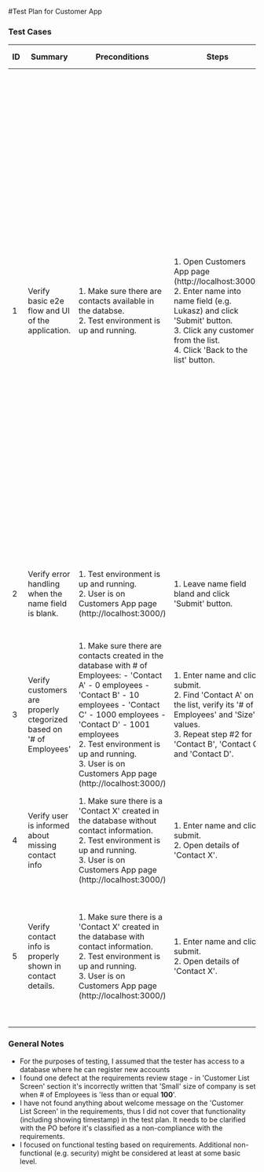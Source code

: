 #Test Plan for Customer App

### Test Cases 

|ID|Summary                                                          |Preconditions                                                                                                                                                                                                                                                                                       |Steps                                                                                                                                                                                                   |Expected Results                                                                                                                                                                                                                                                                                                                                                                                                                                                             |Actual Results|
|---|-----------------------------------------------------------------|----------------------------------------------------------------------------------------------------------------------------------------------------------------------------------------------------------------------------------------------------------------------------------------------------|--------------------------------------------------------------------------------------------------------------------------------------------------------------------------------------------------------|-----------------------------------------------------------------------------------------------------------------------------------------------------------------------------------------------------------------------------------------------------------------------------------------------------------------------------------------------------------------------------------------------------------------------------------------------------------------------------|----|
|1  |Verify basic e2e flow and UI of the application.                 |1. Make sure there are contacts available in the databse. <br>2. Test environment is up and running.                                                                                                                                                                                                    |1. Open Customers App page (http://localhost:3000/)  <br>2. Enter name into name field (e.g. Lukasz) and click 'Submit' button. <br>3. Click any customer from the list. <br>4. Click 'Back to the list' button. |1. User is on a welcome screen. There should be name input field with 'Submit' button and instruction above it 'Please provide your name:'.   <br>2. The list with registered customers appears. Following info should be shown for each customer: 'Name', '# of Employees', 'Size'. 3. Contact details screen is shown with detaild info about customer - 'Name', '# of Employees', 'Size' and 'Contact Info' (if available). <br>4. User is taken back to the customer list screen.|  |                  
|2  |Verify error handling when the name field is blank.              |1. Test environment is up and running. <br>2. User is on Customers App page (http://localhost:3000/)                                                                                                                                                                                                    |1. Leave name field bland and click 'Submit' button.                                                                                                                                                    |1. User is presented with the alert message 'Please provide your name.'                                                                                                                                                                                                                                                                                                                                                                                                      |  |                  
|3  |Verify customers are properly ctegorized based on '# of Employees'|1. Make sure there are contacts created in the database with # of Employees: - 'Contact A' - 0 employees - 'Contact B' - 10 employees - 'Contact C' - 1000 employees - 'Contact D' - 1001 employees <br>2. Test environment is up and running. <br>3. User is on Customers App page (http://localhost:3000/)|1. Enter name and click submit. <br>2. Find 'Contact A' on the list, verify its '# of Employees' and 'Size' values.  <br>3. Repeat step #2 for 'Contact B', 'Contact C' and 'Contact D'.                        |2. Size of 'Contact A' should be 'Small' <br>3. Size of 'Contact B' should be 'Small'.  Size of 'Contact C' should be 'Medium'.  Size of 'Contact D' should be 'Big'                                                                                                                                                                                                                                                                                                       | |                 
|4  |Verify user is informed about missing contact info               |1. Make sure there is a 'Contact X' created in the database without contact information. <br>2. Test environment is up and running. <br>3. User is on Customers App page (http://localhost:3000/)                                                                                                           |1. Enter name and click submit. <br>2. Open details of 'Contact X'.                                                                                                                                         |2. User should be presented with the message 'No contact info available'.                                                                                                                                                                                                                                                                                                                                                                                                    |  |
|5  |Verify contact info is properly shown in contact details.        |1. Make sure there is a 'Contact X' created in the database with contact information. <br>2. Test environment is up and running. <br>3. User is on Customers App page (http://localhost:3000/)                                                                                                              |1. Enter name and click submit. <br>2. Open details of 'Contact X'.                                                                                                                                         |2. Contact details screen should include contact infotmation (name and email of the person in the company to be contacted).                                                                                                                                                                                                                                                                                                                                                  |  | 

### General Notes

- For the purposes of testing, I assumed that the tester has access to a database where he can register new accounts
- I found one defect at the requirements review stage - in 'Customer List Screen' section it's incorrectly written that 'Small' size of company is set when # of Employees is 'less than or equal **100**'.
- I have not found anything about welcome message on the 'Customer List Screen' in the requirements, thus I did not cover that functionality (including showing timestamp) in the test plan. It needs to be clarified with the PO before it's classified as a non-compliance with the requirements.
- I focused on functional testing based on requirements. Additional non-functional (e.g. security) might be considered at least at some basic level.



